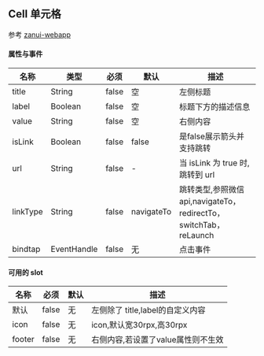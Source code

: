 Cell 单元格
------------
参考 [zanui-webapp](https://github.com/youzan/zanui-weapp/tree/dev/packages/cell)

#### 属性与事件

| 名称 | 类型 | 必须 | 默认 | 描述 |
|-----|-----|------|-----|-----|
|title|String|false|空|左侧标题|
|label|Boolean|false|空|标题下方的描述信息|
|value|String|false|空|右侧内容|
|isLink|Boolean|false|false|是false展示箭头并支持跳转|
|url|String|false|-|当 isLink 为 true 时,跳转到 url|
|linkType|String|false|navigateTo|跳转类型,参照微信api,navigateTo，redirectTo，switchTab，reLaunch|
|bindtap|EventHandle|false|无|点击事件|

#### 可用的 slot

| 名称 | 必须 | 默认 | 描述 |
|-----|-----|------|-----|
|默认|false|无|左侧除了 title,label的自定义内容|
|icon|false|无|icon,默认宽30rpx,高30rpx|
|footer|false|无|右侧内容,若设置了value属性则不生效|

